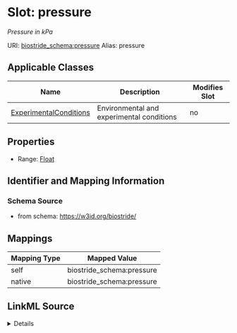 

# Slot: pressure 


_Pressure in kPa_





URI: [biostride_schema:pressure](https://w3id.org/biostride/schema/pressure)
Alias: pressure

<!-- no inheritance hierarchy -->





## Applicable Classes

| Name | Description | Modifies Slot |
| --- | --- | --- |
| [ExperimentalConditions](ExperimentalConditions.md) | Environmental and experimental conditions |  no  |






## Properties

* Range: [Float](Float.md)




## Identifier and Mapping Information






### Schema Source


* from schema: https://w3id.org/biostride/




## Mappings

| Mapping Type | Mapped Value |
| ---  | ---  |
| self | biostride_schema:pressure |
| native | biostride_schema:pressure |




## LinkML Source

<details>
```yaml
name: pressure
description: Pressure in kPa
from_schema: https://w3id.org/biostride/
rank: 1000
alias: pressure
owner: ExperimentalConditions
domain_of:
- ExperimentalConditions
range: float

```
</details>